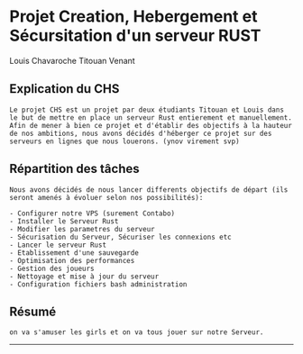 # Projet Creation, Hebergement et Sécursitation d'un serveur RUST

Louis Chavaroche
Titouan Venant

## Explication du CHS

````
Le projet CHS est un projet par deux étudiants Titouan et Louis dans le but de mettre en place un serveur Rust entierement et manuellement.
Afin de mener à bien ce projet et d'établir des objectifs à la hauteur de nos ambitions, nous avons décidés d'héberger ce projet sur des serveurs en lignes que nous louerons. (ynov virement svp)
````

## Répartition des tâches

````
Nous avons décidés de nous lancer differents objectifs de départ (ils seront amenés à évoluer selon nos possibilités):

- Configurer notre VPS (surement Contabo)
- Installer le Serveur Rust
- Modifier les parametres du serveur
- Sécurisation du Serveur, Sécuriser les connexions etc
- Lancer le serveur Rust
- Etablissement d'une sauvegarde
- Optimisation des performances
- Gestion des joueurs
- Nettoyage et mise à jour du serveur
- Configuration fichiers bash administration
````

## Résumé

````
on va s'amuser les girls et on va tous jouer sur notre Serveur.
````
---